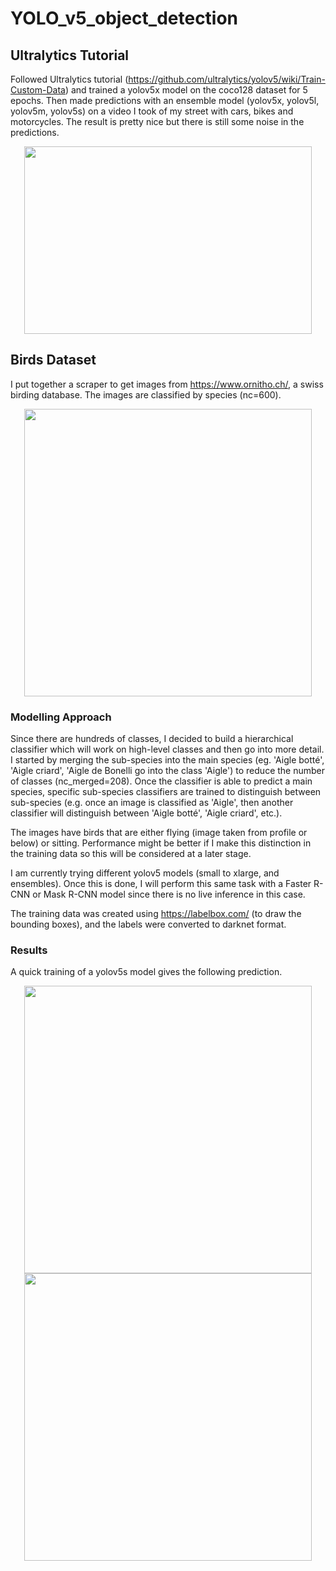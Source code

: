 # YOLO_v5_object_detection

## Ultralytics Tutorial

Followed Ultralytics tutorial (https://github.com/ultralytics/yolov5/wiki/Train-Custom-Data) and trained a yolov5x model on the coco128 dataset for 5 epochs. Then made predictions with an ensemble model (yolov5x, yolov5l, yolov5m, yolov5s) on a video I took of my street with cars, bikes and motorcycles. The result is pretty nice but there is still some noise in the predictions.

<p align="center">
  <img width="460" height="300" src="https://github.com/K-Schubert/YOLOv5_object_detection/blob/master/street_vid.gif">
</p>

## Birds Dataset

I put together a scraper to get images from https://www.ornitho.ch/, a swiss birding database. The images are classified by species (nc=600).

<p align="center">
  <img width="460" height="460" src="https://github.com/K-Schubert/YOLOv5_object_detection/blob/master/plots/mosaic.jpg">
</p>

### Modelling Approach

Since there are hundreds of classes, I decided to build a hierarchical classifier which will work on high-level classes and then go into more detail. I started by merging the sub-species into the main species (eg. 'Aigle botté', 'Aigle criard', 'Aigle de Bonelli go into the class 'Aigle') to reduce the number of classes (nc_merged=208). Once the classifier is able to predict a main species, specific sub-species classifiers are trained to distinguish between sub-species (e.g. once an image is classified as 'Aigle', then another classifier will distinguish between 'Aigle botté', 'Aigle criard', etc.).

The images have birds that are either flying (image taken from profile or below) or sitting. Performance might be better if I make this distinction in the training data so this will be considered at a later stage.

I am currently trying different yolov5 models (small to xlarge, and ensembles). Once this is done, I will perform this same task with a Faster R-CNN or Mask R-CNN model since there is no live inference in this case.

The training data was created using https://labelbox.com/ (to draw the bounding boxes), and the labels were converted to darknet format.

### Results

A quick training of a yolov5s model gives the following prediction. 

<p align="center">
  <img width="460" height="460" src="https://github.com/K-Schubert/YOLOv5_object_detection/blob/master/plots/yolov5s_5epochs_accenteur.jpg">
  <img width="460" height="460" src="https://github.com/K-Schubert/YOLOv5_object_detection/blob/master/plots/yolov5s_5epochs_aigle.jpg">
</p>
